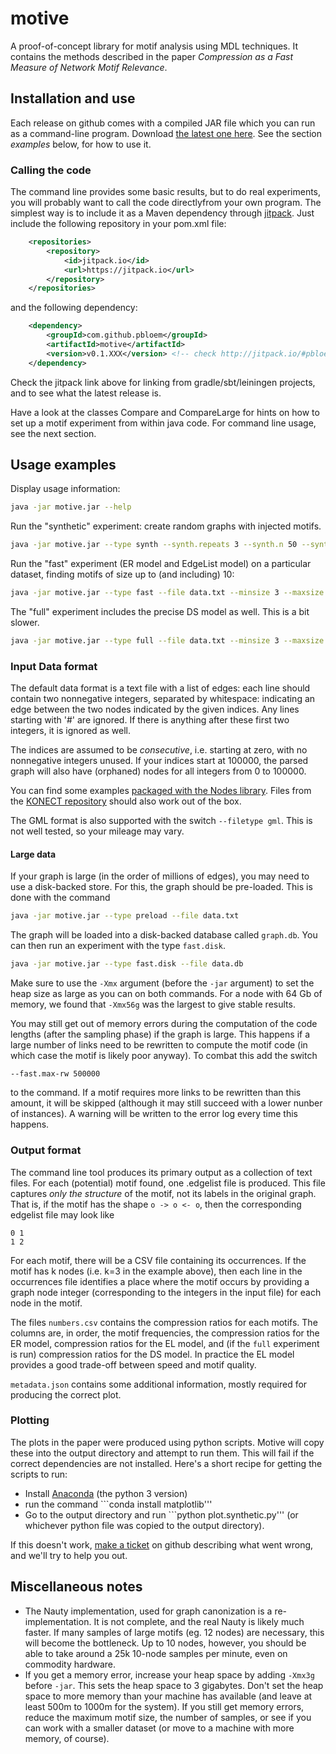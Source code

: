 # motive
A proof-of-concept library for motif analysis using MDL techniques. It contains the methods described in the paper _Compression as a Fast Measure of Network Motif Relevance_.

## Installation and use

Each release on github comes with a compiled JAR file which you can run as a command-line program. Download [the latest one here](https://github.com/pbloem/motive/releases). See the section _examples_ below, for how to use it.

### Calling the code

The command line provides some basic results, but to do real experiments, you will probably want to call the code directlyfrom your own program. The simplest way is to include it as a Maven dependency through [jitpack](http://jitpack.io/#pbloem/motive). Just include the following repository in your pom.xml file:

```xml
    <repositories>
        <repository>
            <id>jitpack.io</id>
            <url>https://jitpack.io</url>
        </repository>
    </repositories>
```

and the following dependency:

```xml
	<dependency>
	    <groupId>com.github.pbloem</groupId>
	    <artifactId>motive</artifactId>
	    <version>v0.1.XXX</version> <!-- check http://jitpack.io/#pbloem/motive for the latest version -->
	</dependency>
```
Check the jitpack link above for linking from gradle/sbt/leiningen projects, and to see what the latest release is.

Have a look at the classes Compare and CompareLarge for hints on how to set up a motif experiment from within java code. For command line usage, see the next section.

## Usage examples

Display usage information:

```bash
java -jar motive.jar --help 
```

Run the "synthetic" experiment: create random graphs with injected motifs.

```bash
java -jar motive.jar --type synth --synth.repeats 3 --synth.n 50 --synth.m 600 --synth.instances 0,5,10
```

Run the "fast" experiment (ER model and EdgeList model) on a particular dataset, finding motifs of size up to (and including) 10:

```bash
java -jar motive.jar --type fast --file data.txt --minsize 3 --maxsize 10 --samples 1000000 --maxmotifs 30 
```

The "full" experiment includes the precise DS model as well. This is a bit slower.
```bash
java -jar motive.jar --type full --file data.txt --minsize 3 --maxsize 5 --samples 100000 --maxmotifs 30
```

### Input Data format

The default data format is a text file with a list of edges: each line should contain two nonnegative integers, separated by whitespace: indicating an edge between the two nodes indicated by the given indices. Any lines starting with '#' are ignored. If there is anything after these first two integers, it is ignored as well.

The indices are assumed to be _consecutive_, i.e. starting at zero, with no nonnegative integers unused. If your indices start at 100000, the parsed graph will also have (orphaned) nodes for all integers from 0 to 100000. 

You can find some examples [packaged with the Nodes library](https://github.com/Data2Semantics/nodes/tree/master/nodes/src/main/resources/graphs). Files from the [KONECT repository](http://konect.uni-koblenz.de/networks/) should also work out of the box.
  
The GML format is also supported with the switch ``--filetype gml``. This is not well tested, so your mileage may vary.

#### Large data

If your graph is large (in the order of millions of edges), you may need to use a disk-backed store. For this, the graph should be pre-loaded.  This is done with the command

```bash
java -jar motive.jar --type preload --file data.txt
```

The graph will be loaded into a disk-backed database called `graph.db`. You can then run an experiment with the type `fast.disk`.

```bash
java -jar motive.jar --type fast.disk --file data.db
```

Make sure to use the `-Xmx` argument (before the `-jar` argument) to set the heap size as large as you can on both commands. For a node with 64 Gb of memory, we found that `-Xmx56g` was the largest to give stable results.

You may still get out of memory errors during the computation of the code lengths (after the sampling phase) if the graph is large. This happens if a large number of links need to be rewritten to compute the motif code (in which case the motif is likely poor anyway). To combat this add the switch
```
--fast.max-rw 500000
```
to the command. If a motif requires more links to be rewritten than this amount, it will be skipped (although it may still succeed with a lower nunber of instances). A warning will be written to the error log every time this happens.

### Output format

The command line tool produces its primary output as a collection of text files. For each (potential) motif found, one .edgelist file is produced. This file captures _only the structure_ of the motif, not its labels in the original graph. That is, if the motif has the shape `o -> o <- o`, then the corresponding edgelist file may look like 

```
0 1
1 2
```

For each motif, there will be a CSV file containing its occurrences. If the motif has k nodes (i.e. k=3 in the example above), then each line in the occurrences file identifies a place where the motif occurs by providing a graph node integer (corresponding to the integers in the input file) for each node in the motif.  

The files `numbers.csv` contains the compression ratios for each motifs. The columns are, in order, the motif frequencies, the compression ratios for the ER model, compression ratios for the EL model, and (if the `full` experiment is run) compression ratios for the DS model. In practice the EL model provides a good trade-off between speed and motif quality.

`metadata.json` contains some additional information, mostly required for producing the correct plot.

### Plotting

The plots in the paper were produced using python scripts. Motive will copy these into the output directory and attempt to run them. This will fail if the correct dependencies are not installed. Here's a short recipe for getting the scripts to run:

 * Install [Anaconda](https://www.continuum.io/downloads) (the python 3 version)
 * run the command ```conda install matplotlib'''
 * Go to the output directory and run ```python plot.synthetic.py''' (or whichever python file was copied to the output directory).
 
If this doesn't work, [make a ticket](https://github.com/pbloem/motive/issues) on github describing what went wrong, and we'll try to help you out. 

## Miscellaneous notes

* The Nauty implementation, used for graph canonization is a re-implementation. It is not complete, and the real Nauty is likely much faster. If many samples of large motifs (eg. 12 nodes) are necessary, this will become the bottleneck. Up to 10 nodes, however, you should be able to take around a 25k 10-node samples per minute, even on commodity hardware. 
* If you get a memory error, increase your heap space by adding ``-Xmx3g`` before ``-jar``. This sets the heap space to 3 gigabytes. Don't set the heap space to more memory than your machine has available (and leave at least  500m to 1000m for the system). If you still get memory errors, reduce the maximum motif size, the number of samples, or see if you can work with a smaller dataset (or move to a machine with more memory, of course).
 
